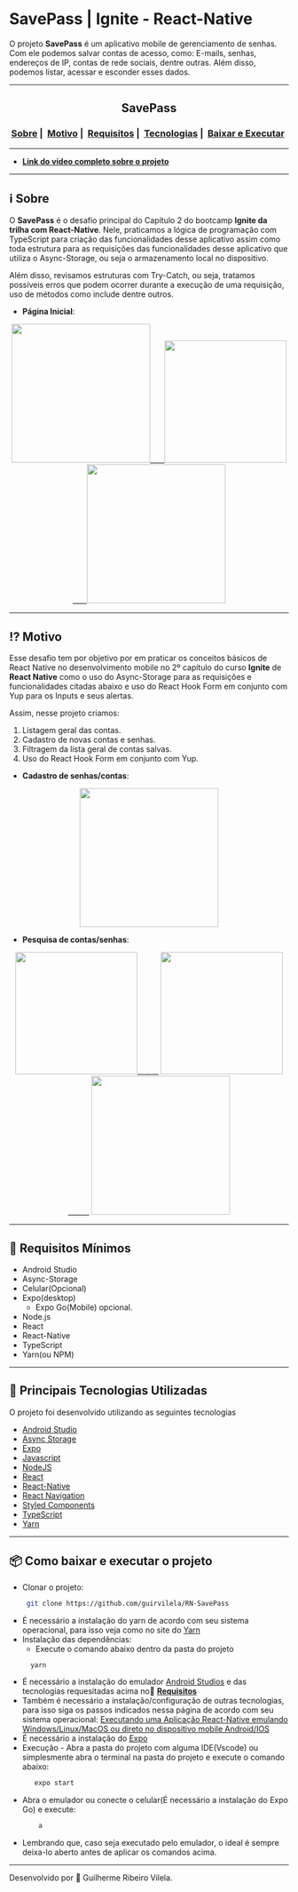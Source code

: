 # SavePass | Ignite - React-Native

O projeto **SavePass** é um aplicativo mobile de gerenciamento de senhas. Com ele podemos salvar contas de acesso, como:
E-mails, senhas, endereços de IP, contas de rede sociais, dentre outras.
Além disso, podemos listar, acessar e esconder esses dados.

---

<h2 align="center">SavePass</h2>
<h3 align="center">
  <a href="#information_source-sobre">Sobre</a>&nbsp;|&nbsp;
  <a href="#interrobang-motivo">Motivo</a>&nbsp;|&nbsp;
  <a href="#seedling-requisitos-mínimos">Requisitos</a>&nbsp;|&nbsp;
  <a href="#rocket-tecnologias-utilizadas">Tecnologias</a>&nbsp;|&nbsp;
  <a href="#package-como-baixar-e-executar-o-projeto">Baixar e Executar</a>&nbsp;
</h3>

---

</div>

- [**Link do vídeo completo sobre o projeto**](https://i.imgur.com/GveEL6X.gif)

---

## :information_source: Sobre

O **SavePass** é o desafio principal do Capítulo 2 do bootcamp **Ignite da trilha com React-Native**. Nele, praticamos a lógica de programação com TypeScript para criação das funcionalidades desse aplicativo assim como toda estrutura para as requisições das funcionalidades desse aplicativo que utiliza o Async-Storage, ou seja o armazenamento local no dispositivo.

Além disso, revisamos estruturas com Try-Catch, ou seja, tratamos possíveis erros que podem ocorrer durante a execução de uma requisição, uso de métodos como include dentre outros.

- **Página Inicial**:

<div align="center" >
  <img src="https://i.imgur.com/RtD29ra.png" width="250">____<img src="https://i.imgur.com/mQNWMCa.gif" width=220>____<img src="https://i.imgur.com/NAcnmR1.png" width="250">
</div>

---

## :interrobang: Motivo

Esse desafio tem por objetivo por em praticar os conceitos básicos de React Native no desenvolvimento mobile no 2º capítulo do curso **Ignite** de **React Native** como o uso do Async-Storage para as requisições e funcionalidades citadas abaixo e uso do React Hook Form em conjunto com Yup para os Inputs e seus alertas.

Assim, nesse projeto criamos:

1. Listagem geral das contas.
2. Cadastro de novas contas e senhas.
3. Filtragem da lista geral de contas salvas.
4. Uso do React Hook Form em conjunto com Yup.

- **Cadastro de senhas/contas**:

<div align="center" >
  <img src="https://i.imgur.com/zqH5c4T.jpg" width=250>
</div>

- **Pesquisa de contas/senhas**:

<div align="center" >
  <img src="https://i.imgur.com/w4iF86T.png" width="220">______
  <img src="https://i.imgur.com/rATmNuS.png" width="220">______
  <img src="https://i.imgur.com/NAcnmR1.png" width=250>
</div>

---

## :seedling: Requisitos Mínimos

- Android Studio
- Async-Storage
- Celular(Opcional)
- Expo(desktop)
  - Expo Go(Mobile) opcional.
- Node.js
- React
- React-Native
- TypeScript
- Yarn(ou NPM)

---

## :rocket: Principais Tecnologias Utilizadas

O projeto foi desenvolvido utilizando as seguintes tecnologias

- [Android Studio](https://developer.android.com/studio)
- [Async Storage](https://react-native-async-storage.github.io/async-storage/docs/usage/)
- [Expo](https://expo.dev/)
- [Javascript](https://developer.mozilla.org/pt-BR/docs/Web/JavaScript)
- [NodeJS](https://nodejs.org/en/)
- [React](https://pt-br.reactjs.org/)
- [React-Native](https://reactnative.dev/)
- [React Navigation](https://reactnavigation.org/)
- [Styled Components](https://www.styled-components.com/)
- [TypeScript](https://www.typescriptlang.org/)
- [Yarn](https://classic.yarnpkg.com/blog/2017/05/12/introducing-yarn/)

---

## :package: Como baixar e executar o projeto

- Clonar o projeto:
  ```bash
   git clone https://github.com/guirvilela/RN-SavePass
  ```
- É necessário a instalação do yarn de acordo com seu sistema operacional, para isso veja como no site do [Yarn](https://github.com/guirvilela/RN-SavePass)
- Instalação das dependências:
  - Execute o comando abaixo dentro da pasta do projeto
  ```bash
    yarn
  ```
- É necessário a instalação do emulador [Android Studios](https://developer.android.com/studio) e das tecnologias requesitadas acima no:seedling: <a href="#seedling-requisitos-mínimos">**Requisitos**</a>
- Também é necessário a instalação/configuração de outras tecnologias, para isso siga os passos indicados nessa página de acordo com seu sistema operacional: [Executando uma Aplicação React-Native emulando Windows/Linux/MacOS ou direto no dispositivo mobile Android/IOS](https://react-native.rocketseat.dev/android/linux)
- É necessário a instalação do [Expo](https://expo.dev/)
- Execução - Abra a pasta do projeto com alguma IDE(Vscode) ou simplesmente abra o terminal na pasta do projeto e execute o comando abaixo:
  ```bash
     expo start
  ```
- Abra o emulador ou conecte o celular(É necessário a instalação do Expo Go) e execute:
  ```bash
      a
  ```
- Lembrando que, caso seja executado pelo emulador, o ideal é sempre deixa-lo aberto antes de aplicar os comandos acima.

---

Desenvolvido por :star2: Guilherme Ribeiro Vilela.
